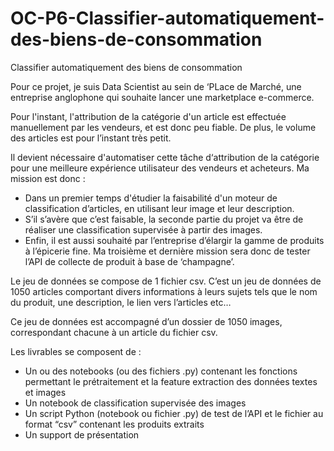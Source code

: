 # OC-P6-Classifier-automatiquement-des-biens-de-consommation
Classifier automatiquement des biens de consommation


Pour ce projet, je suis Data Scientist au sein de ‘PLace de Marché, une entreprise anglophone qui souhaite lancer une marketplace e-commerce.

Pour l'instant, l'attribution de la catégorie d'un article est effectuée manuellement par les vendeurs, et est donc peu fiable. De plus, le volume des articles est pour l’instant très petit.

Il devient nécessaire d'automatiser cette tâche d‘attribution de la catégorie pour une meilleure expérience utilisateur des vendeurs et acheteurs. Ma mission est donc :
- Dans un premier temps d'étudier la faisabilité d'un moteur de classification d’articles, en utilisant leur image et leur description.
- S’il s’avère que c’est faisable, la seconde partie du projet va être de réaliser une classification supervisée à partir des images.
- Enfin, il est aussi souhaité par l’entreprise d’élargir la gamme de produits à l’épicerie fine. Ma troisième et dernière mission sera donc de tester l’API de collecte de produit à base de ‘champagne’.

Le jeu de données se compose de 1 fichier csv. C’est un jeu de données de 1050 articles comportant divers informations à leurs sujets tels que le nom du produit, une description, le lien vers l’articles etc…

Ce jeu de données est accompagné d’un dossier de 1050 images, correspondant chacune à un article du fichier csv.


Les livrables se composent de :
- Un ou des notebooks (ou des fichiers .py) contenant les fonctions permettant le prétraitement et la feature extraction des données textes et images 
- Un notebook de classification supervisée des images
- Un script Python (notebook ou fichier .py) de test de l’API et le fichier au format “csv” contenant les produits extraits
- Un support de présentation
